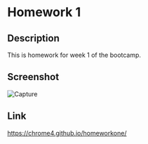 # Homework 1
## Description 
This is homework for week 1 of the bootcamp.
## Screenshot
![Capture](https://user-images.githubusercontent.com/131701218/235077283-a341c53c-aa54-4b29-bb5e-0e2450e165e7.PNG)

## Link
https://chrome4.github.io/homeworkone/


